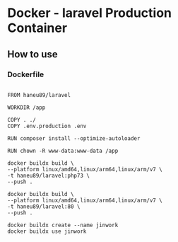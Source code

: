 # Docker - laravel Production Container 

## How to use

### Dockerfile

```docker

FROM haneu89/laravel

WORKDIR /app

COPY . ./
COPY .env.production .env

RUN composer install --optimize-autoloader

RUN chown -R www-data:www-data /app

```


```
docker buildx build \
--platform linux/amd64,linux/arm64,linux/arm/v7 \
-t haneu89/laravel:php73 \
--push .

docker buildx build \
--platform linux/amd64,linux/arm64,linux/arm/v7 \
-t haneu89/laravel:80 \
--push .

docker buildx create --name jinwork
docker buildx use jinwork
```